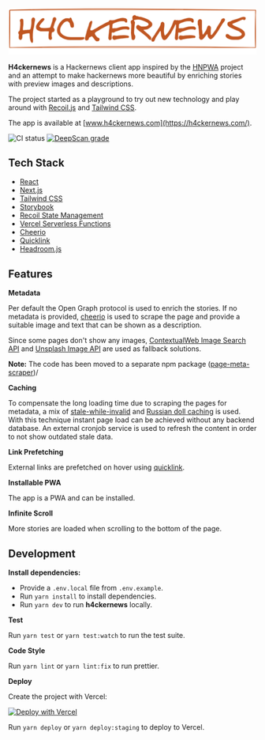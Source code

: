 ![H4ckernews](./public/logo.png)

**H4ckernews** is a Hackernews client app inspired by the [HNPWA](https://hnpwa.com/) project and an attempt to make hackernews more beautiful by enriching stories with preview images and descriptions.

The project started as a playground to try out new technology and play around with [Recoil.js](https://recoiljs.org/) and [Tailwind CSS](https://tailwindcss.com/).

The app is available at [www.h4ckernews.com](https://h4ckernews.com/).

![CI status](https://github.com/olerichter00/h4ckernews/workflows/CI/badge.svg)
[![DeepScan grade](https://deepscan.io/api/teams/11955/projects/14907/branches/288655/badge/grade.svg)](https://deepscan.io/dashboard#view=project&tid=11955&pid=14907&bid=288655)

## Tech Stack

- [React](https://reactjs.org/)
- [Next.js](https://nextjs.org/)
- [Tailwind CSS](https://tailwindcss.com/)
- [Storybook](https://storybook.js.org/)
- [Recoil State Management](https://recoiljs.org/)
- [Vercel Serverless Functions](https://vercel.com/docs/serverless-functions/introduction)
- [Cheerio](https://cheerio.js.org/)
- [Quicklink](https://github.com/GoogleChromeLabs/quicklink)
- [Headroom.js](https://wicky.nillia.ms/headroom.js/)

## Features

**Metadata**

Per default the Open Graph protocol is used to enrich the stories. If no metadata is provided, [cheerio](<[https://cheerio.js.org/](https://cheerio.js.org/)>) is used to scrape the page and provide a suitable image and text that can be shown as a description.

Since some pages don't show any images, [ContextualWeb Image Search API](https://contextualweb.io/image-search-api/) and [Unsplash Image API](https://unsplash.com/developers) are used as fallback solutions.

**Note:** The code has been moved to a separate npm package ([page-meta-scraper](https://www.npmjs.com/package/page-meta-scraper))/

**Caching**

To compensate the long loading time due to scraping the pages for metadata, a mix of [stale-while-invalid](https://vercel.com/docs/serverless-functions/edge-caching#stale-while-revalidate) and [Russian doll caching](https://blog.appsignal.com/2018/04/03/russian-doll-caching-in-rails.html) is used. With this technique instant page load can be achieved without any backend database. An external cronjob service is used to refresh the content in order to not show outdated stale data.

**Link Prefetching**

External links are prefetched on hover using [quicklink](https://github.com/GoogleChromeLabs/quicklink).

**Installable PWA**

The app is a PWA and can be installed.

**Infinite Scroll**

More stories are loaded when scrolling to the bottom of the page.

## Development

**Install dependencies:**

- Provide a `.env.local` file from `.env.example`.
- Run `yarn install` to install dependencies.
- Run `yarn dev` to run **h4ckernews** locally.

**Test**

Run `yarn test` or `yarn test:watch` to run the test suite.

**Code Style**

Run `yarn lint` or `yarn lint:fix` to run prettier.

**Deploy**

Create the project with Vercel:

[![Deploy with Vercel](https://vercel.com/button)](https://vercel.com/new/git/external?repository-url=https%3A%2F%2Fgithub.com%2Folerichter00%2Fh4ckernews&project-name=h4ckernews&repository-name=h4ckernews)

Run `yarn deploy` or `yarn deploy:staging` to deploy to Vercel.
